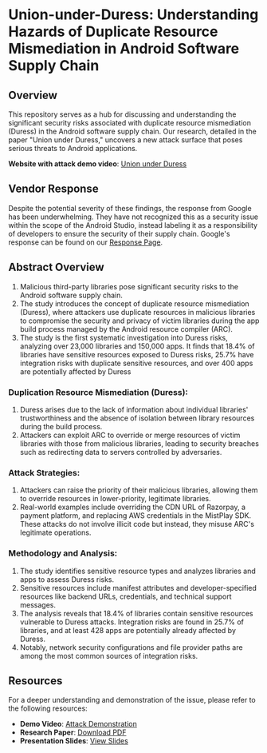 # Union-under-Duress: Understanding Hazards of Duplicate Resource Mismediation in Android Software Supply Chain

## Overview
This repository serves as a hub for discussing and understanding the significant security risks associated with duplicate resource mismediation (Duress) in the Android software supply chain. Our research, detailed in the paper "Union under Duress," uncovers a new attack surface that poses serious threats to Android applications.

**Website with attack demo video**: [Union under Duress](https://sites.google.com/view/union-under-duress/attack-demo)

## Vendor Response
Despite the potential severity of these findings, the response from Google has been underwhelming. They have not recognized this as a security issue within the scope of the Android Studio, instead labeling it as a responsibility of developers to ensure the security of their supply chain. Google's response can be found on our [Response Page](https://sites.google.com/view/union-under-duress/responses).

## Abstract Overview

1. Malicious third-party libraries pose significant security risks to the Android software supply chain.
2. The study introduces the concept of duplicate resource mismediation (Duress), where attackers use duplicate resources in malicious libraries to compromise the security and privacy of victim libraries during the app build process managed by the Android resource compiler (ARC).
3. The study is the first systematic investigation into Duress risks, analyzing over 23,000 libraries and 150,000 apps. It finds that 18.4% of libraries have sensitive resources exposed to Duress risks, 25.7% have integration risks with duplicate sensitive resources, and over 400 apps are potentially affected by Duress​

### Duplication Resource Mismediation (Duress):

1. Duress arises due to the lack of information about individual libraries' trustworthiness and the absence of isolation between library resources during the build process.
2. Attackers can exploit ARC to override or merge resources of victim libraries with those from malicious libraries, leading to security breaches such as redirecting data to servers controlled by adversaries.

### Attack Strategies:

1. Attackers can raise the priority of their malicious libraries, allowing them to override resources in lower-priority, legitimate libraries.
2. Real-world examples include overriding the CDN URL of Razorpay, a payment platform, and replacing AWS credentials in the MistPlay SDK. These attacks do not involve illicit code but instead, they misuse ARC's legitimate operations.

### Methodology and Analysis:

1. The study identifies sensitive resource types and analyzes libraries and apps to assess Duress risks.
2. Sensitive resources include manifest attributes and developer-specified resources like backend URLs, credentials, and technical support messages.
3. The analysis reveals that 18.4% of libraries contain sensitive resources vulnerable to Duress attacks. Integration risks are found in 25.7% of libraries, and at least 428 apps are potentially already affected by Duress.
4. Notably, network security configurations and file provider paths are among the most common sources of integration risks​​.

## Resources
For a deeper understanding and demonstration of the issue, please refer to the following resources:
- **Demo Video**: [Attack Demonstration](https://sites.google.com/view/union-under-duress/attack-demo)
- **Research Paper**: [Download PDF](./original_paper.pdf)
- **Presentation Slides**: [View Slides](./slides.pdf)
